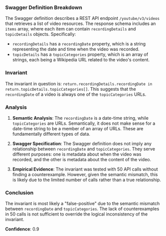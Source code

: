 ### Swagger Definition Breakdown

The Swagger definition describes a REST API endpoint `/youtube/v3/videos` that retrieves a list of video resources. The response schema includes an `items` array, where each item can contain `recordingDetails` and `topicDetails` objects. Specifically:

- `recordingDetails` has a `recordingDate` property, which is a string representing the date and time when the video was recorded.
- `topicDetails` has a `topicCategories` property, which is an array of strings, each being a Wikipedia URL related to the video's content.

### Invariant

The invariant in question is: `return.recordingDetails.recordingDate in return.topicDetails.topicCategories[]`. This suggests that the `recordingDate` of a video is always one of the `topicCategories` URLs.

### Analysis

1. **Semantic Analysis**: The `recordingDate` is a date-time string, while `topicCategories` are URLs. Semantically, it does not make sense for a date-time string to be a member of an array of URLs. These are fundamentally different types of data.

2. **Swagger Specification**: The Swagger definition does not imply any relationship between `recordingDate` and `topicCategories`. They serve different purposes: one is metadata about when the video was recorded, and the other is metadata about the content of the video.

3. **Empirical Evidence**: The invariant was tested with 50 API calls without finding a counterexample. However, given the semantic mismatch, this is likely due to the limited number of calls rather than a true relationship.

### Conclusion

The invariant is most likely a "false-positive" due to the semantic mismatch between `recordingDate` and `topicCategories`. The lack of counterexamples in 50 calls is not sufficient to override the logical inconsistency of the invariant.

**Confidence**: 0.9
